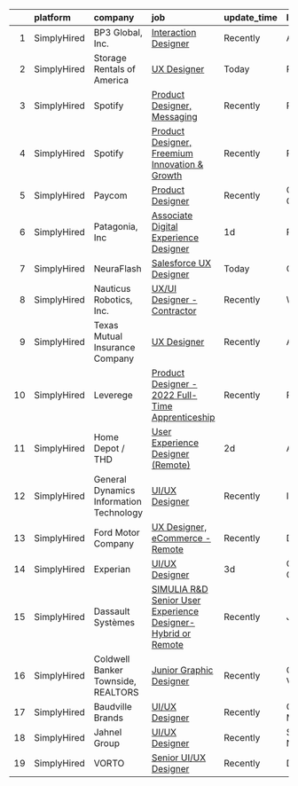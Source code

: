 

|    | platform    | company                                 | job                                                                                                                                                                   | update_time   | location           |
|---:|:------------|:----------------------------------------|:----------------------------------------------------------------------------------------------------------------------------------------------------------------------|:--------------|:-------------------|
|  1 | SimplyHired | BP3 Global, Inc.                        | [Interaction Designer](https://www.simplyhired.com/job/onzhmZpdbabsHyQ4w4Z4omq1ja9pzIQ6YcI3qqPPVduGGaEwxzv-zw?q=ux+designer)                                          | Recently      | Austin, TX         |
|  2 | SimplyHired | Storage Rentals of America              | [UX Designer](https://www.simplyhired.com/job/ThEoY7mpFum_4XsXOBDHwwdog3DfdvfYYnpPSPv8zbY7rVsIxQiS0A?q=ux+designer)                                                   | Today         | Remote             |
|  3 | SimplyHired | Spotify                                 | [Product Designer, Messaging](https://www.simplyhired.com/job/MskVA3Mrk0NQAmQNZQt-KyKVEwFa_2bK7TqsQG7Nj6LJSUSAkwGETw?q=ux+designer)                                   | Recently      | Remote             |
|  4 | SimplyHired | Spotify                                 | [Product Designer, Freemium Innovation & Growth](https://www.simplyhired.com/job/Kvw_SiGrQB-4O_L_w6kE8LRwEA9nFhTEvN3SB40918E8kMG3aqYvqg?q=ux+designer)                | Recently      | Remote             |
|  5 | SimplyHired | Paycom                                  | [Product Designer](https://www.simplyhired.com/job/sTicsWpEbBaN_PDIYOQLlIPFYVeVVEqPog0YzBBQapUXHdf-2SKMxQ?q=ux+designer)                                              | Recently      | Oklahoma City, OK  |
|  6 | SimplyHired | Patagonia, Inc                          | [Associate Digital Experience Designer](https://www.simplyhired.com/job/bwo-A6cu0luJKi8lpd6jInlxsRJ_mxlTMLV0YMcWmnfeFvHW5vbT8A?q=ux+designer)                         | 1d            | Remote             |
|  7 | SimplyHired | NeuraFlash                              | [Salesforce UX Designer](https://www.simplyhired.com/job/4g0OuONcRnUXYCFcGpJtbsU2BXE0o0G6V4S2XI3V-pztKWjsYBQh_g?q=ux+designer)                                        | Today         | Oregon             |
|  8 | SimplyHired | Nauticus Robotics, Inc.                 | [UX/UI Designer - Contractor](https://www.simplyhired.com/job/27GEdWPfOdN-AHq1FeBY-cAu7SCfYSFI4ZbFZXPjOQB84KDTkbPwKA?q=ux+designer)                                   | Recently      | Webster, TX        |
|  9 | SimplyHired | Texas Mutual Insurance Company          | [UX Designer](https://www.simplyhired.com/job/xRfLX1J_huOYJ2ac9N-nG-Hb7T-_VghDwKkOxNujI0nvtM1nn1poag?q=ux+designer)                                                   | Recently      | Austin, TX         |
| 10 | SimplyHired | Leverege                                | [Product Designer - 2022 Full-Time Apprenticeship](https://www.simplyhired.com/job/f2PnrkNkoKjnF_c7MsOM41LbDj7RDHIKkfuGC1pKOOPB0dNQ0HmV5w?q=ux+designer)              | Recently      | Remote             |
| 11 | SimplyHired | Home Depot / THD                        | [User Experience Designer (Remote)](https://www.simplyhired.com/job/iUvcApyyknwFWqOlPKPeJUbzOE00F7R7i1Msg5ikBjZL-uZm-xwn_A?q=ux+designer)                             | 2d            | Atlanta, GA        |
| 12 | SimplyHired | General Dynamics Information Technology | [UI/UX Designer](https://www.simplyhired.com/job/oLAGT-y6UBVdzrO2QbjnxqM26SkqyF7eIGJhjwF8GwCqak7zpvFmkA?q=ux+designer)                                                | Recently      | Indiana            |
| 13 | SimplyHired | Ford Motor Company                      | [UX Designer, eCommerce - Remote](https://www.simplyhired.com/job/xVyr5EM0O_EkpuI7MmF6kWe54Ax9SPgSXnBlWiLm62faNAnZhO492Q?q=ux+designer)                               | Recently      | Dearborn, MI       |
| 14 | SimplyHired | Experian                                | [UI/UX Designer](https://www.simplyhired.com/job/h406x-auJUl6Cyq4rjJDHcqm8crh1saEPc2lgA11ZYW1GiN3CAArzw?q=ux+designer)                                                | 3d            | Costa Mesa, CA     |
| 15 | SimplyHired | Dassault Systèmes                       | [SIMULIA R&D Senior User Experience Designer- Hybrid or Remote](https://www.simplyhired.com/job/KbPxIIBvr5yUZT46VkvaAvUqLDdTWEnCDl3G-4l1lgUX3Nmlf7feXA?q=ux+designer) | Recently      | Johnston, RI       |
| 16 | SimplyHired | Coldwell Banker Townside, REALTORS      | [Junior Graphic Designer](https://www.simplyhired.com/job/uaFqHGLM2-zD-ximMI-AQQ0oRZ0O9TZK1Ki5VymmI9OrjY4XUCOziA?q=ux+designer)                                       | Recently      | Christiansburg, VA |
| 17 | SimplyHired | Baudville Brands                        | [UI/UX Designer](https://www.simplyhired.com/job/WwDyOZBifLWoDOEQNIoJ0Snh4FjB0cRW6MwBdPft-SuQT-AYvEhbbQ?q=ux+designer)                                                | Recently      | Grand Rapids, MI   |
| 18 | SimplyHired | Jahnel Group                            | [UI/UX Designer](https://www.simplyhired.com/job/7-MAsQiy2KVA0Me0sbG9EIcuYoII2UuuWgiX86zzYBGkedYPDOneLA?q=ux+designer)                                                | Recently      | Schenectady, NY    |
| 19 | SimplyHired | VORTO                                   | [Senior UI/UX Designer](https://www.simplyhired.com/job/oSnPZZTtzdtOAbU5UWxBf_Y-FNnc2XOZmk6rJ09JIgVO9SiCL9fhLQ?q=ux+designer)                                         | Recently      | Denver, CO         |
